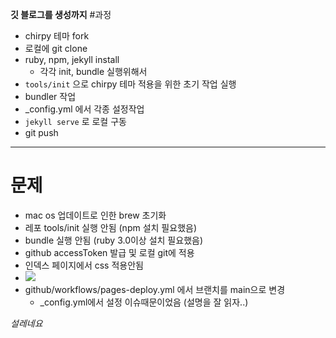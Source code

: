 

**깃 블로그를 생성까지**
#과정
- chirpy 테마 fork
- 로컬에 git clone
- ruby, npm, jekyll install
  - 각각 init, bundle 실행위해서
- `tools/init` 으로 chirpy 테마 적용을 위한 초기 작업 실행
- bundler 작업
- _config.yml 에서 각종 설정작업
- `jekyll serve` 로 로컬 구동
- git push

---

# 문제
- mac os 업데이트로 인한 brew 초기화
- 레포 tools/init 실행 안됨 (npm 설치 필요했음)
- bundle 실행 안됨 (ruby 3.0이상 설치 필요했음)
- github accessToken 발급 및 로컬 git에 적용
- 인덱스 페이지에서 css 적용안됨
- <img src="/assets/img/1118/noTheme.png">
- github/workflows/pages-deploy.yml 에서 브랜치를 main으로 변경
  - _config.yml에서 설정 이슈때문이었음 (설명을 잘 읽자..)
 


*설레네요*
